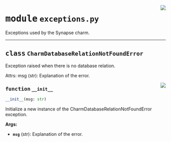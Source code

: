 <!-- markdownlint-disable -->

<a href="../src/exceptions.py#L0"><img align="right" style="float:right;" src="https://img.shields.io/badge/-source-cccccc?style=flat-square"></a>

# <kbd>module</kbd> `exceptions.py`
Exceptions used by the Synapse charm. 



---

## <kbd>class</kbd> `CharmDatabaseRelationNotFoundError`
Exception raised when there is no database relation. 

Attrs:  msg (str): Explanation of the error. 

<a href="../src/exceptions.py#L16"><img align="right" style="float:right;" src="https://img.shields.io/badge/-source-cccccc?style=flat-square"></a>

### <kbd>function</kbd> `__init__`

```python
__init__(msg: str)
```

Initialize a new instance of the CharmDatabaseRelationNotFoundError exception. 



**Args:**
 
 - <b>`msg`</b> (str):  Explanation of the error. 






